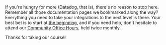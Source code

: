 If you're hungry for more (Datadog, that is), there's no reason to stop here. Remember all those documentation pages
 we bookmarked along the way? Everything you need to take your integrations to the next level is there. Your best bet is
 to start at [the beginning](https://docs.datadoghq.com/developers/), and if you need help, don't hesitate to attend our
 [Community Office Hours](https://docs.datadoghq.com/developers/office_hours/), held twice monthly.

Thanks for taking our course!
